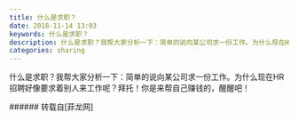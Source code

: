 ```yaml
---
title: 什么是求职？
date: 2018-11-14 13:03
keywords: 什么是求职？
description: 什么是求职？我帮大家分析一下：简单的说向某公司求一份工作。为什么现在HR招聘好像要求着别人来工作呢？拜托！你是来帮自己赚钱的，醒醒吧！
categories: sharing
---
```

<td class="t_f" id="postmessage_2274930">

什么是求职？我帮大家分析一下：简单的说向某公司求一份工作。为什么现在HR招聘好像要求着别人来工作呢？拜托！你是来帮自己赚钱的，醒醒吧！<br/>
</td>
###### 转载自[菲龙网]